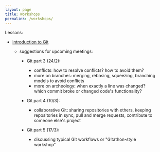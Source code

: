 ```yaml
---
layout: page
title: Workshops
permalink: /workshops/
---
```


Lessons:

* [Introduction to Git](https://comp-sci-tools.github.io/git-intro/)


	* suggestions for upcoming meetings:

		* Git part 3 (24/2):
			- conflicts: how to resolve conflicts? how to avoid them?
			- more on branches: merging, rebasing, squeezing, branching models to avoid conflicts
			- more on archeology: when exactly a line was changed? which commit broke or changed code's functionality?

		* Git part 4 (10/3):
			- collaborative Git: sharing repositories with others, keeping repositories in sync, pull and merge requests, contribute to someone else's project

		* Git part 5 (17/3):
			- discussing typical Git workflows or "Gitathon-style workshop"


